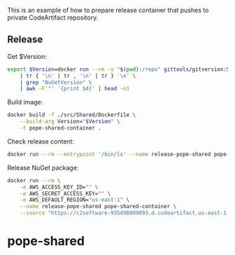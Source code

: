 This is an example of how to prepare release container that pushes to private CodeArtifact repository.

## Release

Get $Version:

```bash
export $Version=docker run --rm -v "$(pwd):/repo" gittools/gitversion:5.6.6 /repo \
    | tr { '\n' | tr , '\n' | tr } '\n' \
    | grep "NuGetVersion" \
    | awk -F'"' '{print $4}' | head -n1
```

Build image:

```bash
docker build -f ./src/Shared/Dockerfile \
    --build-arg Version="$Version" \
    -t pope-shared-container .
```

Check release content:

```bash
docker run --rm --entrypoint '/bin/ls' --name release-pope-shared pope-shared-container
```

Release NuGet package:

```bash
docker run --rm \
    -e AWS_ACCESS_KEY_ID="" \
    -e AWS_SECRET_ACCESS_KEY="" \
    -e AWS_DEFAULT_REGION="us-east-1" \
    --name release-pope-shared pope-shared-container \
    --source "https://c2software-935498809093.d.codeartifact.us-east-1.amazonaws.com/nuget/pope-shared-repo/v3/index.json"
```
# pope-shared

